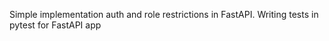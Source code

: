 Simple implementation auth and role restrictions in FastAPI.
Writing tests in pytest for FastAPI app
